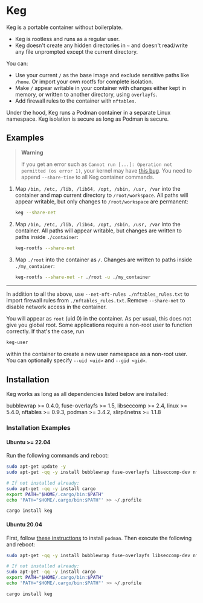 # Keg

Keg is a portable container without boilerplate.

* Keg is rootless and runs as a regular user.
* Keg doesn't create any hidden directories in `~` and doesn't read/write any file unprompted
  except the current directory.

You can:

* Use your current `/` as the base image and exclude sensitive paths like `/home`. Or import your
  own rootfs for complete isolation.
* Make `/` appear writable in your container with changes either kept in memory, or written to
  another directory, using `overlayfs`.
* Add firewall rules to the container with `nftables`.

Under the hood, Keg runs a Podman container in a separate Linux namespace. Keg isolation is secure
as long as Podman is secure.

## Examples

> **Warning**
>
> If you get an error such as `Cannot run [...]: Operation not permitted (os error 1)`, your kernel
> may have [this bug]. You need to append `--share-time` to all Keg container commands.

[this bug]: https://git.kernel.org/pub/scm/linux/kernel/git/torvalds/linux.git/commit/?id=2b5f9dad32ed19e8db3b0f10a84aa824a219803b

1. Map `/bin, /etc, /lib, /lib64, /opt, /sbin, /usr, /var` into the container and map current
   directory to `/root/workspace`. All paths will appear writable, but only changes to
   `/root/workspace` are permanent:

   ```sh
   keg --share-net
   ```

2. Map `/bin, /etc, /lib, /lib64, /opt, /sbin, /usr, /var` into the container. All paths will
   appear writable, but changes are written to paths inside `./container`:

   ```sh
   keg-rootfs --share-net
   ```

3. Map `./root` into the container as `/`. Changes are written to paths inside `./my_container`:

   ```sh
   keg-rootfs --share-net -r ./root -u ./my_container
   ```

--------

In addition to all the above, use `--net-nft-rules ./nftables_rules.txt` to import firewall rules
from `./nftables_rules.txt`. Remove `--share-net` to disable network access in the container.

You will appear as `root` (uid 0) in the container. As per usual, this does not give you global
root. Some applications require a non-root user to function correctly. If that's the case, run

```sh
keg-user
```

within the container to create a new user namespace as a non-root user. You can optionally specify
`--uid <uid>` and `--gid <gid>`.

## Installation

Keg works as long as all dependencies listed below are installed:

bubblewrap >= 0.4.0, fuse-overlayfs >= 1.5, libseccomp >= 2.4, linux >= 5.4.0, nftables >= 0.9.3,
podman >= 3.4.2, slirp4netns >= 1.1.8

### Installation Examples

#### Ubuntu >= 22.04

Run the following commands and reboot:
```sh
sudo apt-get update -y
sudo apt-get -qq -y install bubblewrap fuse-overlayfs libseccomp-dev nftables podman slirp4netns

# If not installed already:
sudo apt-get -qq -y install cargo
export PATH="$HOME/.cargo/bin:$PATH"
echo 'PATH="$HOME/.cargo/bin:$PATH"' >> ~/.profile

cargo install keg
```

#### Ubuntu 20.04

First, follow [these instructions] to install `podman`. Then execute the following and reboot:
```sh
sudo apt-get -qq -y install bubblewrap fuse-overlayfs libseccomp-dev nftables slirp4netns

# If not installed already:
sudo apt-get -qq -y install cargo
export PATH="$HOME/.cargo/bin:$PATH"
echo 'PATH="$HOME/.cargo/bin:$PATH"' >> ~/.profile

cargo install keg
```

[these instructions]: https://www.atlantic.net/dedicated-server-hosting/how-to-install-and-use-podman-on-ubuntu-20-04/
